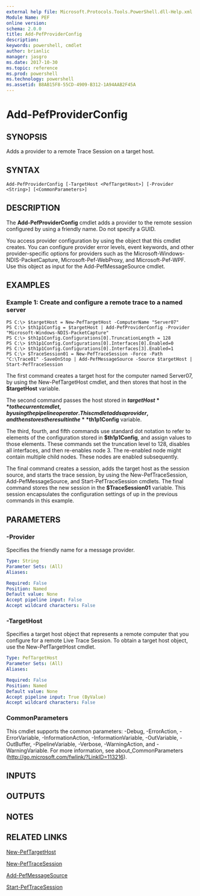 ```yaml
---
external help file: Microsoft.Protocols.Tools.PowerShell.dll-Help.xml
Module Name: PEF
online version: 
schema: 2.0.0
title: Add-PefProviderConfig
description: 
keywords: powershell, cmdlet
author: brianlic
manager: jasgro
ms.date: 2017-10-30
ms.topic: reference
ms.prod: powershell
ms.technology: powershell
ms.assetid: B8AB15F8-55CD-4909-B312-1A94AAB2F45A
---
```


# Add-PefProviderConfig

## SYNOPSIS
Adds a provider to a remote Trace Session on a target host.

## SYNTAX

```
Add-PefProviderConfig [-TargetHost <PefTargetHost>] [-Provider <String>] [<CommonParameters>]
```

## DESCRIPTION
The **Add-PefProviderConfig** cmdlet adds a provider to the remote session configured by using a friendly name.
Do not specify a GUID.

You access provider configuration by using the object that this cmdlet creates.
You can configure provider error levels, event keywords, and other provider-specific options for providers such as the Microsoft-Windows-NDIS-PacketCapture, Microsoft-Pef-WebProxy, and Microsoft-Pef-WPF.
Use this object as input for the Add-PefMessageSource cmdlet.

## EXAMPLES

### Example 1: Create and configure a remote trace to a named server
```
PS C:\> $targetHost = New-PefTargetHost -ComputerName "Server07"
PS C:\> $th1p1Config = $targetHost | Add-PefProviderConfig -Provider "Microsoft-Windows-NDIS-PacketCapture"
PS C:\> $th1p1Config.Configurations[0].TruncationLength = 128
PS C:\> $th1p1Config.Configurations[0].Interfaces[0].Enabled=0
PS C:\> $th1p1Config.Configurations[0].Interfaces[3].Enabled=1
PS C:\> $TraceSession01 = New-PefTraceSession -Force -Path "C:\Trace01" -SaveOnStop | Add-PefMessageSource -Source $targetHost | Start-PefTraceSession
```

The first command creates a target host for the computer named Server07, by using the New-PefTargetHost cmdlet, and then stores that host in the **$targetHost** variable.

The second command passes the host stored in **$targetHost** to the current cmdlet, by using the pipeline operator.
This cmdlet adds a provider, and then stores the result in the **$th1p1Config** variable.

The third, fourth, and fifth commands use standard dot notation to refer to elements of the configuration stored in **$th1p1Config**, and assign values to those elements.
These commands set the truncation level to 128,  disables all interfaces, and then re-enables node 3.
The re-enabled node might contain multiple child nodes.
These nodes are enabled subsequently.

The final command creates a session, adds the target host as the session source, and starts the trace session, by using the New-PefTraceSession, Add-PefMessageSource, and Start-PefTraceSession cmdlets.
The final command stores the new session in the **$TraceSession01** variable.
This session encapsulates the configuration settings of  up in the previous commands in this example.

## PARAMETERS

### -Provider
Specifies the friendly name for a message provider.

```yaml
Type: String
Parameter Sets: (All)
Aliases: 

Required: False
Position: Named
Default value: None
Accept pipeline input: False
Accept wildcard characters: False
```

### -TargetHost
Specifies a target host object that represents a remote computer that you configure for a remote Live Trace Session.
To obtain a target host object, use the New-PefTargetHost cmdlet.

```yaml
Type: PefTargetHost
Parameter Sets: (All)
Aliases: 

Required: False
Position: Named
Default value: None
Accept pipeline input: True (ByValue)
Accept wildcard characters: False
```

### CommonParameters
This cmdlet supports the common parameters: -Debug, -ErrorAction, -ErrorVariable, -InformationAction, -InformationVariable, -OutVariable, -OutBuffer, -PipelineVariable, -Verbose, -WarningAction, and -WarningVariable. For more information, see about_CommonParameters (http://go.microsoft.com/fwlink/?LinkID=113216).

## INPUTS

## OUTPUTS

## NOTES

## RELATED LINKS

[New-PefTargetHost](./New-PefTargetHost.md)

[New-PefTraceSession](./New-PefTraceSession.md)

[Add-PefMessageSource](./Add-PefMessageSource.md)

[Start-PefTraceSession](./Start-PefTraceSession.md)

